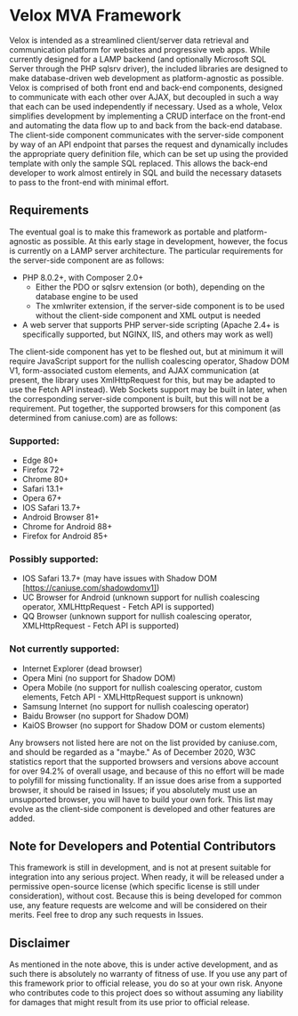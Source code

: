# Velox MVA Framework

Velox is intended as a streamlined client/server data retrieval and communication platform for websites and progressive web apps. While currently designed for a LAMP backend (and optionally Microsoft SQL Server through the PHP sqlsrv driver), the included libraries are designed to make database-driven web development as platform-agnostic as possible. Velox is comprised of both front end and back-end components, designed to communicate with each other over AJAX, but decoupled in such a way that each can be used independently if necessary. Used as a whole, Velox simplifies development by implementing a CRUD interface on the front-end and automating the data flow up to and back from the back-end database. The client-side component communicates with the server-side component by way of an API endpoint that parses the request and dynamically includes the appropriate query definition file, which can be set up using the provided template with only the sample SQL replaced. This allows the back-end developer to work almost entirely in SQL and build the necessary datasets to pass to the front-end with minimal effort.

## Requirements
The eventual goal is to make this framework as portable and platform-agnostic as possible. At this early stage in development, however, the focus is currently on a LAMP server architecture. The particular requirements for the server-side component are as follows:

* PHP 8.0.2+, with Composer 2.0+
  * Either the PDO or sqlsrv extension (or both), depending on the database engine to be used
  * The xmlwriter extension, if the server-side component is to be used without the client-side component and XML output is needed
* A web server that supports PHP server-side scripting (Apache 2.4+ is specifically supported, but NGINX, IIS, and others may work as well)

The client-side component has yet to be fleshed out, but at minimum it will require JavaScript support for the nullish coalescing operator, Shadow DOM V1, form-associated custom elements, and AJAX communication (at present, the library uses XmlHttpRequest for this, but may be adapted to use the Fetch API instead). Web Sockets support may be built in later, when the corresponding server-side component is built, but this will not be a requirement. Put together, the supported browsers for this component (as determined from caniuse.com) are as follows:

### Supported:
* Edge 80+
* Firefox 72+
* Chrome 80+
* Safari 13.1+
* Opera 67+
* IOS Safari 13.7+
* Android Browser 81+
* Chrome for Android 88+
* Firefox for Android 85+

### Possibly supported:
* IOS Safari 13.7+ (may have issues with Shadow DOM [https://caniuse.com/shadowdomv1])
* UC Browser for Android (unknown support for nullish coalescing operator, XMLHttpRequest - Fetch API is supported)
* QQ Browser (unknown support for nullish coalescing operator, XMLHttpRequest - Fetch API is supported)

### Not currently supported:
* Internet Explorer (dead browser)
* Opera Mini (no support for Shadow DOM)
* Opera Mobile (no support for nullish coalescing operator, custom elements, Fetch API - XMLHttpRequest support is unknown)
* Samsung Internet (no support for nullish coalescing operator)
* Baidu Browser (no support for Shadow DOM)
* KaiOS Browser (no support for Shadow DOM or custom elements)

Any browsers not listed here are not on the list provided by caniuse.com, and should be regarded as a "maybe." As of December 2020, W3C statistics report that the supported browsers and versions above account for over 94.2% of overall usage, and because of this no effort will be made to polyfill for missing functionality. If an issue does arise from a supported browser, it should be raised in Issues; if you absolutely must use an unsupported browser, you will have to build your own fork. This list may evolve as the client-side component is developed and other features are added.

## Note for Developers and Potential Contributors
This framework is still in development, and is not at present suitable for integration into any serious project. When ready, it will be released under a permissive open-source license (which specific license is still under consideration), without cost. Because this is being developed for common use, any feature requests are welcome and will be considered on their merits. Feel free to drop any such requests in Issues.

## Disclaimer
As mentioned in the note above, this is under active development, and as such there is absolutely no warranty of fitness of use. If you use any part of this framework prior to official release, you do so at your own risk. Anyone who contributes code to this project does so without assuming any liability for damages that might result from its use prior to official release.
